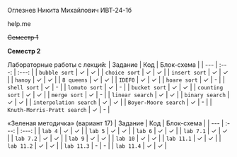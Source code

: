 Оглезнев Никита Михайлович ИВТ-24-1б

help.me

~~Семестр 1~~

**Семестр 2**


Лабораторные работы с лекций:
| Задание | Код | Блок-схема |
| --- | :---: | :---: |
| `bubble sort` | ✓  | ✓ |
| `choice sort` | ✓  | ✓ |
| `insert sort` | ✓  | ✓ |
| `hanoy` | ✓  | ✓ |
| `8 queens` | ✓  | ✓ |
| `IDEF0` | ✓  | ✓ |
| `hoare sort` | ✓  | - |
| `shell sort` | ✓  | - |
| `lomuto sort` | ✓  | - |
| `bucket sort` | ✓  | ✓ |
| `counting sort` | ✓  | ✓ |
| `merge sort` | ✓  | - |
| `linear search` | ✓  | ✓ |
| `binary search` | ✓  | ✓ |
| `interpolation search` | ✓  | ✓ |
| `Boyer-Moore search` | ✓  | - |
| `Knuth-Morris-Pratt search` | ✓  | - |




«Зеленая методичка» (вариант 17)
| Задание | Код | Блок-схема |
| --- | :---: | :---: |
| `lab 4` | ✓  | ✓ |
| `lab 5` | ✓  | ✓ |
| `lab 6` | ✓  | ✓ |
| `lab 7.1` | ✓  | ✓ |
| `lab 7.2` | ✓  | ✓ |
| `lab 9` | ✓  | ✓ |
| `lab 10` | ✓  | ✓ |
| `lab 11.1` | ✓  | ✓ |
| `lab 11.2` | ✓  | ✓ |
| `lab 11.3` | -  | - |
| `lab 11.4` | ✓  | ✓ |
